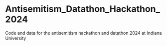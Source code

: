 # Antisemitism_Datathon_Hackathon_2024
Code and data for the antisemitism hackathon and datathon 2024 at Indiana University
